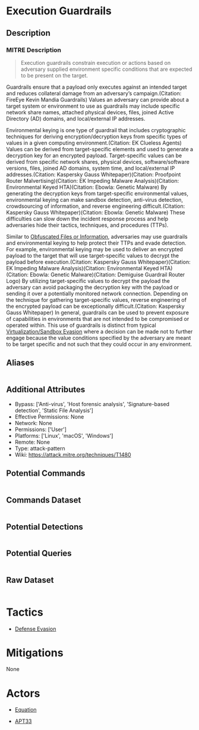 
# Execution Guardrails

## Description

### MITRE Description

> Execution guardrails constrain execution or actions based on adversary supplied environment specific conditions that are expected to be present on the target. 

Guardrails ensure that a payload only executes against an intended target and reduces collateral damage from an adversary’s campaign.(Citation: FireEye Kevin Mandia Guardrails) Values an adversary can provide about a target system or environment to use as guardrails may include specific network share names, attached physical devices, files, joined Active Directory (AD) domains, and local/external IP addresses.

Environmental keying is one type of guardrail that includes cryptographic techniques for deriving encryption/decryption keys from specific types of values in a given computing environment.(Citation: EK Clueless Agents) Values can be derived from target-specific elements and used to generate a decryption key for an encrypted payload. Target-specific values can be derived from specific network shares, physical devices, software/software versions, files, joined AD domains, system time, and local/external IP addresses.(Citation: Kaspersky Gauss Whitepaper)(Citation: Proofpoint Router Malvertising)(Citation: EK Impeding Malware Analysis)(Citation: Environmental Keyed HTA)(Citation: Ebowla: Genetic Malware) By generating the decryption keys from target-specific environmental values, environmental keying can make sandbox detection, anti-virus detection, crowdsourcing of information, and reverse engineering difficult.(Citation: Kaspersky Gauss Whitepaper)(Citation: Ebowla: Genetic Malware) These difficulties can slow down the incident response process and help adversaries hide their tactics, techniques, and procedures (TTPs).

Similar to [Obfuscated Files or Information](https://attack.mitre.org/techniques/T1027), adversaries may use guardrails and environmental keying to help protect their TTPs and evade detection. For example, environmental keying may be used to deliver an encrypted payload to the target that will use target-specific values to decrypt the payload before execution.(Citation: Kaspersky Gauss Whitepaper)(Citation: EK Impeding Malware Analysis)(Citation: Environmental Keyed HTA)(Citation: Ebowla: Genetic Malware)(Citation: Demiguise Guardrail Router Logo) By utilizing target-specific values to decrypt the payload the adversary can avoid packaging the decryption key with the payload or sending it over a potentially monitored network connection. Depending on the technique for gathering target-specific values, reverse engineering of the encrypted payload can be exceptionally difficult.(Citation: Kaspersky Gauss Whitepaper) In general, guardrails can be used to prevent exposure of capabilities in environments that are not intended to be compromised or operated within. This use of guardrails is distinct from typical [Virtualization/Sandbox Evasion](https://attack.mitre.org/techniques/T1497) where a decision can be made not to further engage because the value conditions specified by the adversary are meant to be target specific and not such that they could occur in any environment.

## Aliases

```

```

## Additional Attributes

* Bypass: ['Anti-virus', 'Host forensic analysis', 'Signature-based detection', 'Static File Analysis']
* Effective Permissions: None
* Network: None
* Permissions: ['User']
* Platforms: ['Linux', 'macOS', 'Windows']
* Remote: None
* Type: attack-pattern
* Wiki: https://attack.mitre.org/techniques/T1480

## Potential Commands

```

```

## Commands Dataset

```

```

## Potential Detections

```json

```

## Potential Queries

```json

```

## Raw Dataset

```json

```

# Tactics


* [Defense Evasion](../tactics/Defense-Evasion.md)


# Mitigations

None

# Actors


* [Equation](../actors/Equation.md)

* [APT33](../actors/APT33.md)
    
